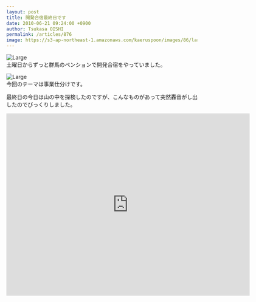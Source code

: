 ```yaml
---
layout: post
title: 開発合宿最終日です
date: 2010-06-21 09:24:00 +0900
author: Tsukasa OISHI
permalink: /articles/876
image: https://s3-ap-northeast-1.amazonaws.com/kaeruspoon/images/86/large.JPG?1300880347
---
```



![Large](https://s3-ap-northeast-1.amazonaws.com/kaeruspoon/images/86/large.JPG?1300880347)  
土曜日からずっと群馬のペンションで開発合宿をやっていました。  

![Large](https://s3-ap-northeast-1.amazonaws.com/kaeruspoon/images/87/large.JPG?1300880356)  
今回のテーマは事業仕分けです。  

最終日の今日は山の中を探検したのですが、こんなものがあって突然轟音がし出したのでびっくりしました。  

<iframe width="640" height="480" src="https://www.youtube.com/embed/6Koc7QIRzts" frameborder="0" allowfullscreen></iframe>  

